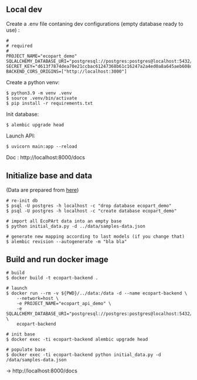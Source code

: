## Local dev

Create a .env file contaning dev configurations (empty database ready to use) :

```
#
# required
#
PROJECT_NAME="ecopart_demo"
SQLALCHEMY_DATABASE_URI="postgresql://postgres:postgres@localhost:5432/ecopart_demo"
SECRET_KEY="d613f7874dea70e21ccbac61247368b61c16247a2a4ed0a8a645aeb608d085e6"
BACKEND_CORS_ORIGINS=["http://localhost:3000"]
```

Create a python venv:

```shell
$ python3.9 -m venv .venv
$ source .venv/bin/activate
$ pip install -r requirements.txt
```

Init database:

```shell
$ alembic upgrade head
```

Launch API:

```shell
$ uvicorn main:app --reload
```

Doc : http://localhost:8000/docs

## Initialize base and data

(Data are prepared from [here](../data/README.md))

```shell
# re-init db
$ psql -U postgres -h localhost -c "drop database ecopart_demo"
$ psql -U postgres -h localhost -c "create database ecopart_demo"

# import all EcoPArt data into an empty base
$ python initial_data.py -d ../data/samples-data.json

# generate new mapping according to last models (if you change that)
$ alembic revision --autogenerate -m "bla bla"
```

## Build and run docker image

```shell
# build
$ docker build -t ecopart-backend .

# launch
$ docker run --rm -v ${PWD}/../data:/data -d --name ecopart-backend \
    --network=host \
    -e PROJECT_NAME="ecopart_api_demo" \
    -e SQLALCHEMY_DATABASE_URI="postgresql://postgres:postgres@localhost:5432/ecopart_demo" \
    ecopart-backend

# init base
$ docker exec -ti ecopart-backend alembic upgrade head

# populate base
$ docker exec -ti ecopart-backend python initial_data.py -d /data/samples-data.json
```

-> http://localhost:8000/docs
